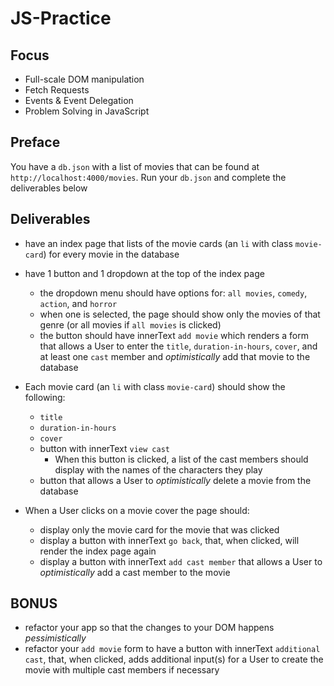 # JS-Practice

## Focus

- Full-scale DOM manipulation
- Fetch Requests
- Events & Event Delegation
- Problem Solving in JavaScript

## Preface

You have a `db.json` with a list of movies that can be found at `http://localhost:4000/movies`. Run your `db.json` and complete the deliverables below

## Deliverables

- have an index page that lists of the movie cards (an `li` with class `movie-card`) for every movie in the database
- have 1 button and 1 dropdown at the top of the index page
    - the dropdown menu should have options for: `all movies`, `comedy`, `action`, and `horror`
    - when one is selected, the page should show only the movies of that genre (or all movies if `all movies` is clicked)
    - the button should have innerText `add movie` which renders a form that allows a User to enter the `title`, `duration-in-hours`, `cover`, and at least one `cast` member and *optimistically* add that movie to the database

- Each movie card (an `li` with class `movie-card`) should show the following:
    - `title`
    - `duration-in-hours`
    - `cover`
    - button with innerText `view cast`
        - When this button is clicked, a list of the cast members should display with the names of the characters they play
    - button that allows a User to *optimistically* delete a movie from the database

- When a User clicks on a movie cover the page should:
    - display only the movie card for the movie that was clicked
    - display a button with innerText `go back`, that, when clicked, will render the index page again
    - display a button with innerText `add cast member` that allows a User to *optimistically* add a cast member to the movie

## BONUS

- refactor your app so that the changes to your DOM happens *pessimistically*
- refactor your `add movie` form to have a button with innerText `additional cast`, that, when clicked, adds additional input(s) for a User to create the movie with multiple cast members if necessary
